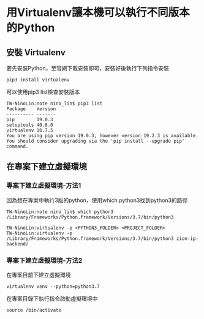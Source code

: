 # 用Virtualenv讓本機可以執行不同版本的Python

## 安裝 Virtualenv

要先安裝Python，至官網下載安裝即可，安裝好後執行下列指令安裝
```
pip3 install virtualenv
```

可以使用pip3 list檢查安裝版本
```
TW-NinoLin:note nino_lin$ pip3 list
Package    Version
---------- -------
pip        19.0.3 
setuptools 40.8.0 
virtualenv 16.7.5 
You are using pip version 19.0.3, however version 19.2.3 is available.
You should consider upgrading via the 'pip install --upgrade pip' command.
```

## 在專案下建立虛擬環境

### 專案下建立虛擬環境-方法1

因為想在專案中執行3版的python，使用which python3找到python3的路徑
```
TW-NinoLin:note nino_lin$ which python3
/Library/Frameworks/Python.framework/Versions/3.7/bin/python3

TW-NinoLin:virtualenv -p <PYTHON3_FOLDER> <PROJECT_FOLDER>
TW-NinoLin:virtualenv -p /Library/Frameworks/Python.framework/Versions/3.7/bin/python3 zion-ip-backend/
```

### 專案下建立虛擬環境-方法2

在專案目前下建立虛擬環境
```
virtualenv venv --python=python3.7
```

在專案目錄下執行指令啟動虛擬環境中
```
source /bin/activate
```


